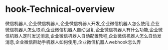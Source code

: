 # hook-Technical-overview
微信机器人,企业微信机器人,企业微信机器人开发,企业微信机器人怎么使用,企业微信机器人怎么取消,企业微信机器人自动回复,企业微信机器人有什么功能,企业微信机器人定时发送消息,企业微信机器人自动配置教程,企业微信机器人怎么自动发消息,企业微信群助手机器人如何使用,企业微信机器人webhook怎么弄
